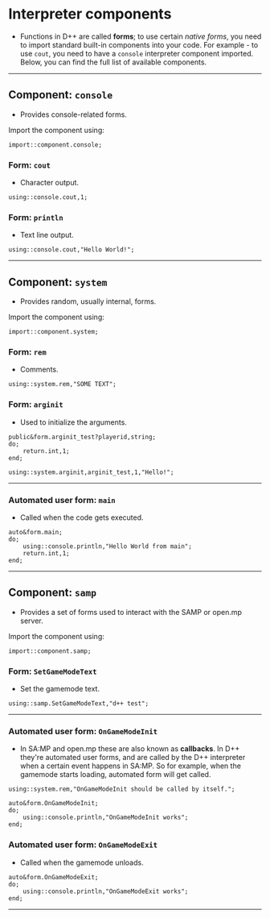 # Interpreter components
- Functions in D++ are called **forms**; to use certain *native forms*, you need to import standard built-in components into your code. For example - to use `cout`, you need to have a `console` interpreter component imported. Below, you can find the full list of available components.

---------------------------------------------------------------------------------------------------------

## Component: `console`
- Provides console-related forms.

Import the component using:
```pawn
import::component.console;
```

### Form: `cout`
- Character output.

```pawn
using::console.cout,1;
```

### Form: `println`
- Text line output.

```pawn
using::console.cout,"Hello World!";
```

---------------------------------------------------------------------------------------------------------

## Component: `system`
- Provides random, usually internal, forms.

Import the component using:
```pawn
import::component.system;
```

### Form: `rem`
- Comments.
```pawn
using::system.rem,"SOME TEXT";
```

### Form: `arginit`
- Used to initialize the arguments.

```pawn
public&form.arginit_test?playerid,string;
do;
	return.int,1;
end;

using::system.arginit,arginit_test,1,"Hello!";
```

---------------------------------------------------------------------------------------------------------

### Automated user form: `main`

- Called when the code gets executed.

```pawn
auto&form.main;
do;
	using::console.println,"Hello World from main";
	return.int,1;
end;
```


---------------------------------------------------------------------------------------------------------

## Component: `samp`
- Provides a set of forms used to interact with the SAMP or open.mp server.

Import the component using:
```pawn
import::component.samp;
```

### Form: `SetGameModeText`

- Set the gamemode text.

```pawn
using::samp.SetGameModeText,"d++ test";
```

---------------------------------------------------------------------------------------------------------

### Automated user form: `OnGameModeInit`

- In SA:MP and open.mp these are also known as **callbacks**. In D++ they're automated user forms, and are called by the D++ interpreter when a certain event happens in SA:MP. So for example, when the gamemode starts loading, automated form will get called.

```pawn
using::system.rem,"OnGameModeInit should be called by itself.";

auto&form.OnGameModeInit;
do;
	using::console.println,"OnGameModeInit works";
end;
```

### Automated user form: `OnGameModeExit`

- Called when the gamemode unloads.

```pawn
auto&form.OnGameModeExit;
do;
	using::console.println,"OnGameModeExit works";
end;
```

---------------------------------------------------------------------------------------------------------